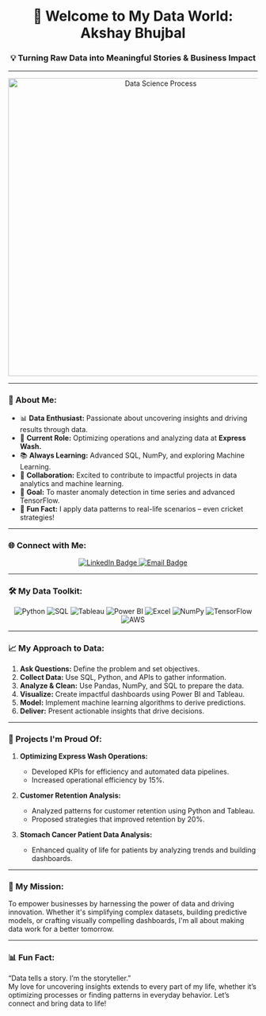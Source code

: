 <h1 align="center">👋 Welcome to My Data World: Akshay Bhujbal</h1>
<h3 align="center">💡 Turning Raw Data into Meaningful Stories & Business Impact</h3>

---

<p align="center">
  <img src="https://upload.wikimedia.org/wikipedia/commons/e/e1/Data-science-process.png" alt="Data Science Process" width="600"/>
</p>

---

### 🌟 About Me:
- 📊 **Data Enthusiast:** Passionate about uncovering insights and driving results through data.  
- 🏢 **Current Role:** Optimizing operations and analyzing data at **Express Wash.**  
- 📚 **Always Learning:** Advanced SQL, NumPy, and exploring Machine Learning.  
- 🤝 **Collaboration:** Excited to contribute to impactful projects in data analytics and machine learning.  
- 🎯 **Goal:** To master anomaly detection in time series and advanced TensorFlow.  
- 🎲 **Fun Fact:** I apply data patterns to real-life scenarios – even cricket strategies!

---

### 🌐 Connect with Me:
<p align="center">
  <a href="https://linkedin.com/in/akshay-1995-bhujbal" target="_blank">
    <img src="https://img.shields.io/badge/LinkedIn-0077B5?logo=linkedin&logoColor=white" alt="LinkedIn Badge" />
  </a>
  <a href="mailto:akshay.bhujbal16@gmail.com" target="_blank">
    <img src="https://img.shields.io/badge/Email-EA4335?logo=gmail&logoColor=white" alt="Email Badge" />
  </a>
</p>

---

### 🛠️ My Data Toolkit:
<p align="center">
  <img src="https://img.shields.io/badge/Python-3776AB?logo=python&logoColor=white" alt="Python" />
  <img src="https://img.shields.io/badge/SQL-003B57?logo=Microsoft%20SQL%20Server&logoColor=white" alt="SQL" />
  <img src="https://img.shields.io/badge/Tableau-E97627?logo=Tableau&logoColor=white" alt="Tableau" />
  <img src="https://img.shields.io/badge/Power_BI-F2C811?logo=Power%20BI&logoColor=black" alt="Power BI" />
  <img src="https://img.shields.io/badge/Excel-217346?logo=Microsoft%20Excel&logoColor=white" alt="Excel" />
  <img src="https://img.shields.io/badge/NumPy-013243?logo=NumPy&logoColor=white" alt="NumPy" />
  <img src="https://img.shields.io/badge/TensorFlow-FF6F00?logo=TensorFlow&logoColor=white" alt="TensorFlow" />
  <img src="https://img.shields.io/badge/AWS-232F3E?logo=Amazon%20AWS&logoColor=white" alt="AWS" />
</p>

---

### 📈 My Approach to Data:
1. **Ask Questions:** Define the problem and set objectives.  
2. **Collect Data:** Use SQL, Python, and APIs to gather information.  
3. **Analyze & Clean:** Use Pandas, NumPy, and SQL to prepare the data.  
4. **Visualize:** Create impactful dashboards using Power BI and Tableau.  
5. **Model:** Implement machine learning algorithms to derive predictions.  
6. **Deliver:** Present actionable insights that drive decisions.

---

### 🌟 Projects I'm Proud Of:
1. **Optimizing Express Wash Operations:**  
   - Developed KPIs for efficiency and automated data pipelines.  
   - Increased operational efficiency by 15%.  

2. **Customer Retention Analysis:**  
   - Analyzed patterns for customer retention using Python and Tableau.  
   - Proposed strategies that improved retention by 20%.  

3. **Stomach Cancer Patient Data Analysis:**  
   - Enhanced quality of life for patients by analyzing trends and building dashboards.  

---

### 🎯 My Mission:
To empower businesses by harnessing the power of data and driving innovation. Whether it's simplifying complex datasets, building predictive models, or crafting visually compelling dashboards, I'm all about making data work for a better tomorrow.

---

### 📊 Fun Fact:
“Data tells a story. I’m the storyteller.”  
My love for uncovering insights extends to every part of my life, whether it’s optimizing processes or finding patterns in everyday behavior. Let’s connect and bring data to life!
